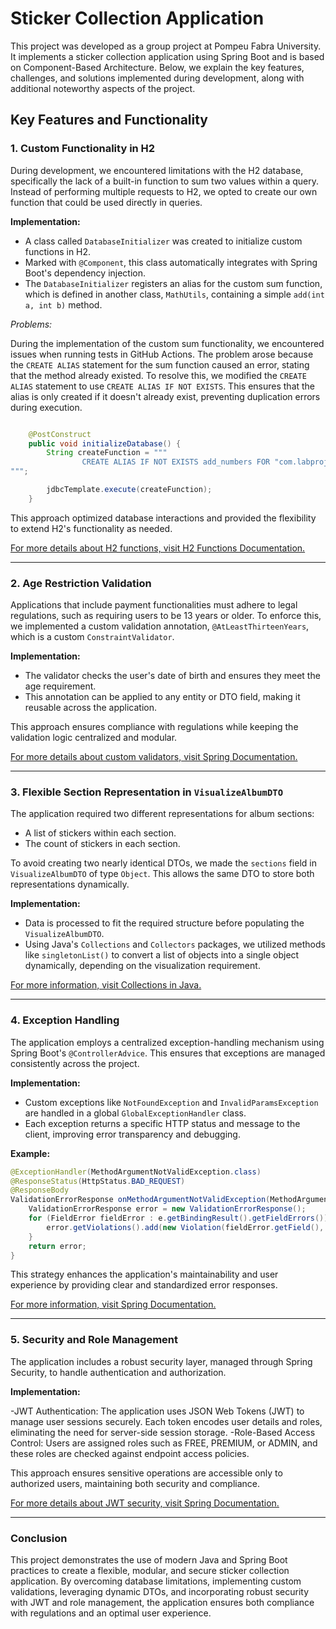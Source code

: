 # Sticker Collection Application

This project was developed as a group project at Pompeu Fabra University. It implements a sticker collection application using Spring Boot and is based on Component-Based Architecture. Below, we explain the key features, challenges, and solutions implemented during development, along with additional noteworthy aspects of the project.

## **Key Features and Functionality**

### 1. **Custom Functionality in H2**
During development, we encountered limitations with the H2 database, specifically the lack of a built-in function to sum two values within a query. Instead of performing multiple requests to H2, we opted to create our own function that could be used directly in queries.

**Implementation:**
- A class called `DatabaseInitializer` was created to initialize custom functions in H2.
- Marked with `@Component`, this class automatically integrates with Spring Boot's dependency injection.
- The `DatabaseInitializer` registers an alias for the custom sum function, which is defined in another class, `MathUtils`, containing a simple `add(int a, int b)` method.
  
*Problems:*
  
  During the implementation of the custom sum functionality, we encountered issues when running tests in GitHub Actions. The problem arose because the `CREATE ALIAS` statement for the sum function caused an error, stating that the method already existed.
  To resolve this, we modified the `CREATE ALIAS` statement to use `CREATE ALIAS IF NOT EXISTS`. This ensures that the alias is only created if it doesn't already exist, preventing duplication errors during execution.
```java

    @PostConstruct
    public void initializeDatabase() {
        String createFunction = """         
                CREATE ALIAS IF NOT EXISTS add_numbers FOR "com.labproject.component.MathUtils.addNumbers";
""";

        jdbcTemplate.execute(createFunction);
    }
````

  
This approach optimized database interactions and provided the flexibility to extend H2's functionality as needed.

[For more details about H2 functions, visit H2 Functions Documentation.](https://www.h2database.com/html/functions.html)

---

### 2. **Age Restriction Validation**
Applications that include payment functionalities must adhere to legal regulations, such as requiring users to be 13 years or older. To enforce this, we implemented a custom validation annotation, `@AtLeastThirteenYears`, which is a custom `ConstraintValidator`.

**Implementation:**
- The validator checks the user's date of birth and ensures they meet the age requirement.
- This annotation can be applied to any entity or DTO field, making it reusable across the application.

This approach ensures compliance with regulations while keeping the validation logic centralized and modular.

[For more details about custom validators, visit Spring Documentation.](https://docs.spring.io/spring-framework/reference/core/validation/beanvalidation.html)

---

### 3. **Flexible Section Representation in `VisualizeAlbumDTO`**
The application required two different representations for album sections:
- A list of stickers within each section.
- The count of stickers in each section.

To avoid creating two nearly identical DTOs, we made the `sections` field in `VisualizeAlbumDTO` of type `Object`. This allows the same DTO to store both representations dynamically.

**Implementation:**
- Data is processed to fit the required structure before populating the `VisualizeAlbumDTO`.
- Using Java's `Collections` and `Collectors` packages, we utilized methods like `singletonList()` to convert a list of objects into a single object dynamically, depending on the visualization requirement.

[For more information, visit Collections in Java.](https://docs.oracle.com/javase/8/docs/api/java/util/Collections.html)

---
### 4. **Exception Handling**
The application employs a centralized exception-handling mechanism using Spring Boot's `@ControllerAdvice`. This ensures that exceptions are managed consistently across the project.

**Implementation:**
- Custom exceptions like `NotFoundException` and `InvalidParamsException` are handled in a global `GlobalExceptionHandler` class.
- Each exception returns a specific HTTP status and message to the client, improving error transparency and debugging.

**Example:**

```java
@ExceptionHandler(MethodArgumentNotValidException.class)
@ResponseStatus(HttpStatus.BAD_REQUEST)
@ResponseBody
ValidationErrorResponse onMethodArgumentNotValidException(MethodArgumentNotValidException e) {
    ValidationErrorResponse error = new ValidationErrorResponse();
    for (FieldError fieldError : e.getBindingResult().getFieldErrors()) {
        error.getViolations().add(new Violation(fieldError.getField(), fieldError.getDefaultMessage()));
    }
    return error;
}
````
This strategy enhances the application's maintainability and user experience by providing clear and standardized error responses.

[For more information, visit Spring Documentation.](https://docs.spring.io/spring-framework/reference/web/webmvc/mvc-controller/ann-exceptionhandler.html)

---
### 5.  **Security and Role Management**
The application includes a robust security layer, managed through Spring Security, to handle authentication and authorization.

**Implementation:**

-JWT Authentication: The application uses JSON Web Tokens (JWT) to manage user sessions securely. Each token encodes user details and roles, eliminating the need for server-side session storage.
-Role-Based Access Control: Users are assigned roles such as FREE, PREMIUM, or ADMIN, and these roles are checked against endpoint access policies.

This approach ensures sensitive operations are accessible only to authorized users, maintaining both security and compliance.

[For more details about JWT security, visit Spring Documentation.](https://docs.spring.io/spring-security/reference/servlet/oauth2/resource-server/jwt.html)


---
### **Conclusion**
This project demonstrates the use of modern Java and Spring Boot practices to create a flexible, modular, and secure sticker collection application. By overcoming database limitations, implementing custom validations, leveraging dynamic DTOs, and incorporating robust security with JWT and role management, the application ensures both compliance with regulations and an optimal user experience.
